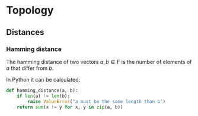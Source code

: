 
# Topology

## Distances

### Hamming distance

The hamming distance of two vectors $a, b \in \mathrm{F}$ is the number of
elements of $a$ that differ from $b$.

In Python it can be calculated:
```python
def hamming_distance(a, b):
    if len(a) != len(b):
        raise ValueError("a must be the same length than b")
    return sum(x != y for x, y in zip(a, b))
```

